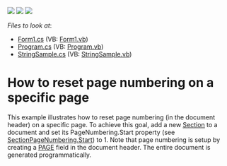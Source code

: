 <!-- default badges list -->
![](https://img.shields.io/endpoint?url=https://codecentral.devexpress.com/api/v1/VersionRange/128611056/13.1.4%2B)
[![](https://img.shields.io/badge/Open_in_DevExpress_Support_Center-FF7200?style=flat-square&logo=DevExpress&logoColor=white)](https://supportcenter.devexpress.com/ticket/details/E3491)
[![](https://img.shields.io/badge/📖_How_to_use_DevExpress_Examples-e9f6fc?style=flat-square)](https://docs.devexpress.com/GeneralInformation/403183)
<!-- default badges end -->
<!-- default file list -->
*Files to look at*:

* [Form1.cs](./CS/Form1.cs) (VB: [Form1.vb](./VB/Form1.vb))
* [Program.cs](./CS/Program.cs) (VB: [Program.vb](./VB/Program.vb))
* [StringSample.cs](./CS/StringSample.cs) (VB: [StringSample.vb](./VB/StringSample.vb))
<!-- default file list end -->
# How to reset page numbering on a specific page


<p>This example illustrates how to reset page numbering (in the document header) on a specific page. To achieve this goal, add a new <a href="http://documentation.devexpress.com/#WindowsForms/CustomDocument9553"><u>Section</u></a> to a document and set its PageNumbering.Start property (see <a href="http://documentation.devexpress.com/#CoreLibraries/DevExpressXtraRichEditAPINativeSectionPageNumbering_Starttopic"><u>SectionPageNumbering.Start</u></a>) to 1. Note that page numbering is setup by creating a <a href="http://documentation.devexpress.com/#WindowsForms/CustomDocument9716"><u>PAGE</u></a> field in the document header. The entire document is generated programmatically.</p>

<br/>


